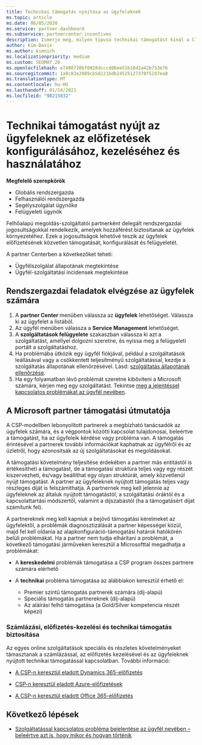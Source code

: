 ```yaml
---
title: Technikai támogatás nyújtása az ügyfeleknek
ms.topic: article
ms.date: 06/05/2020
ms.service: partner-dashboard
ms.subservice: partnercenter-incentives
description: Ismerje meg, milyen típusú technikai támogatást kínál a Cloud Solution Provider program partnerei ügyfeleinek.
author: Kim-Davis
ms.author: kimnich
ms.localizationpriority: medium
ms.custom: SEOMAY.20
ms.openlocfilehash: e7488720bf0028dcccd86ee51b18d2a42b753e76
ms.sourcegitcommit: 1a0c83e2089cb58221bdb24525127378f5197ea8
ms.translationtype: MT
ms.contentlocale: hu-HU
ms.lasthandoff: 01/14/2021
ms.locfileid: "98215832"
---
```

# <a name="provide-technical-support-to-help-customers-configure-manage-and-use-their-subscriptions"></a>Technikai támogatást nyújt az ügyfeleknek az előfizetések konfigurálásához, kezeléséhez és használatához


**Megfelelő szerepkörök**

- Globális rendszergazda
- Felhasználói rendszergazda
- Segélyszolgálat ügynöke
- Felügyeleti ügynök

Felhőalapú megoldás-szolgáltatói partnerként delegált rendszergazdai jogosultságokkal rendelkezik, amelyek hozzáférést biztosítanak az ügyfelek környezetéhez. Ezek a jogosultságok lehetővé teszik az ügyfelek előfizetésének közvetlen támogatását, konfigurálását és felügyeletét.

A partner Centerben a következőket teheti:

- Ügyfélszolgálat állapotának megtekintése
- Ügyfél-szolgáltatási incidensek megtekintése

## <a name="perform-admin-tasks-for-your-customers"></a>Rendszergazdai feladatok elvégzése az ügyfelek számára

1. A **partner Center** menüben válassza az **ügyfelek** lehetőséget. Válassza ki az ügyfelet a listából.
2. Az ügyfél menüben válassza a **Service Management** lehetőséget.
3. A **szolgáltatások felügyelete** szakaszban válassza ki azt a szolgáltatást, amellyel dolgozni szeretne, és nyissa meg a felügyeleti portált a szolgáltatáshoz.
4. Ha problémába ütközik egy ügyfél fiókjával, például a szolgáltatások leállásával vagy a csökkentett teljesítményű szolgáltatással, kezdje a szolgáltatás állapotának ellenőrzésével. Lásd: [szolgáltatás állapotának ellenõrzése](check-service-health.md).
5. Ha egy folyamatban lévő problémát szeretne kibővíteni a Microsoft számára, kérjen meg egy szolgáltatást. Tekintse [meg a jelentéssel kapcsolatos problémákat az ügyfél nevében](report-problems-on-behalf-of-a-customer.md).

## <a name="microsoft-partner-support-guidance"></a>A Microsoft partner támogatási útmutatója

A CSP-modellben lebonyolított partnerek a megbízható tanácsadók az ügyfelek számára, és a végpontok közötti kapcsolat tulajdonosai, beleértve a támogatást, ha az ügyfeleik kérdése vagy probléma van. A támogatás érintésével a partnerek további információkat kaphatnak az ügyfélről és az üzletről, hogy azonosítsák az új szolgáltatásokat és megoldásokat.

A támogatási követelmény teljesítése érdekében a partner más entitástól is értékesítheti a támogatást, de a támogatási struktúra teljes vagy egy részét kiszervezheti, és/vagy beállíthat egy olyan struktúrát, amely közvetlenül nyújt támogatást.  A partner az ügyfeleknek nyújtott támogatás teljes vagy részleges díját is felszámíthatja. A partnernek meg kell jelennie az ügyfeleknek az általuk nyújtott támogatástól, a szolgáltatási óráktól és a kapcsolattartási módszertől, valamint a díjszabástól (ha a támogatásért díjat számítunk fel). 

A partnereknek meg kell kapniuk a bejövő támogatási kérelmeket az ügyfelektől, a problémák diagnosztizálását a partner képességei közül, majd fel kell oldania az alapkonfiguráció-támogatási határok hatókörén belüli problémákat. Ha a partner nem tudja elhárítani a problémát, a következő támogatási járműveken keresztül a Microsofttal megadhatja a problémákat:

- A **kereskedelmi** problémák támogatása a CSP program összes partnere számára elérhető

- A **technikai** probléma támogatása az alábbiakon keresztül érhető el:

  - Premier szintű támogatás partnerek számára (díj-alapú)
  - Speciális támogatás partnereknek (díj-alapú)
  - Az aláírási felhő támogatása (a Gold/Silver kompetencia részét képezi)

### <a name="providing-billing-subscription-management-and-technical-support"></a>Számlázási, előfizetés-kezelési és technikai támogatás biztosítása 

Az egyes online szolgáltatások speciális és részletes követelményeket támasztanak a számlázással, az előfizetés kezelésével és az ügyfeleknek nyújtott technikai támogatással kapcsolatban. További információ:

- [A CSP-n keresztül eladott Dynamics 365-előfizetés](https://www.microsoftpartnercommunity.com/t5/CSP/Microsoft-Partner-Support-Guidance/m-p/5262#M30)

- [CSP-n keresztül eladott Azure-előfizetések](https://www.microsoftpartnercommunity.com/t5/CSP/Microsoft-Partner-Support-Guidance/m-p/5263#M31)

- [A CSP-n keresztül eladott Office 365-előfizetés](https://www.microsoftpartnercommunity.com/t5/CSP/Microsoft-Partner-Support-Guidance/m-p/5264#M32)

## <a name="next-steps"></a>Következő lépések

- [Szolgáltatással kapcsolatos probléma bejelentése az ügyfél nevében – beleértve azt is, hogy mikor és hogyan történik](report-problems-on-behalf-of-a-customer.md)